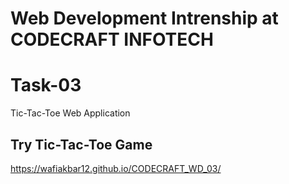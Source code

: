 # Web Development Intrenship at CODECRAFT INFOTECH
# Task-03 
Tic-Tac-Toe Web Application
## Try Tic-Tac-Toe Game
https://wafiakbar12.github.io/CODECRAFT_WD_03/
